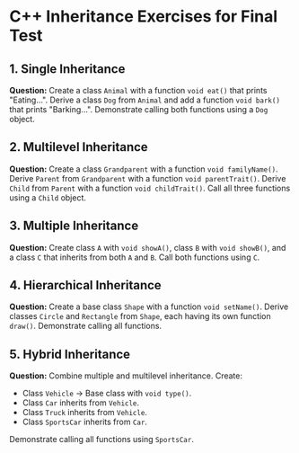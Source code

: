 # C++ Inheritance Exercises for Final Test

## 1. Single Inheritance

**Question:**
Create a class `Animal` with a function `void eat()` that prints "Eating...". Derive a class `Dog` from `Animal` and add a function `void bark()` that prints "Barking...". Demonstrate calling both functions using a `Dog` object.

## 2. Multilevel Inheritance

**Question:**
Create a class `Grandparent` with a function `void familyName()`. Derive `Parent` from `Grandparent` with a function `void parentTrait()`. Derive `Child` from `Parent` with a function `void childTrait()`. Call all three functions using a `Child` object.

## 3. Multiple Inheritance

**Question:**
Create class `A` with `void showA()`, class `B` with `void showB()`, and a class `C` that inherits from both `A` and `B`. Call both functions using `C`.

## 4. Hierarchical Inheritance

**Question:**
Create a base class `Shape` with a function `void setName()`. Derive classes `Circle` and `Rectangle` from `Shape`, each having its own function `draw()`. Demonstrate calling all functions.

## 5. Hybrid Inheritance

**Question:**
Combine multiple and multilevel inheritance. Create:

* Class `Vehicle` → Base class with `void type()`.
* Class `Car` inherits from `Vehicle`.
* Class `Truck` inherits from `Vehicle`.
* Class `SportsCar` inherits from `Car`.

Demonstrate calling all functions using `SportsCar`.